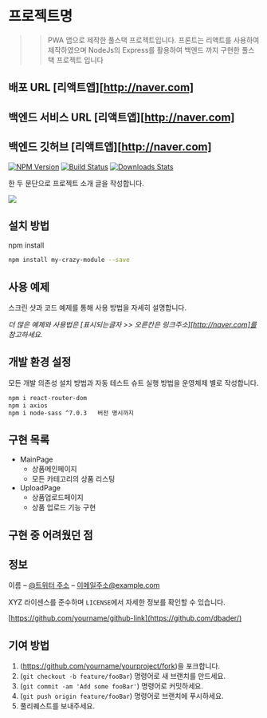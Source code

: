 # 프로젝트명
>> PWA 앱으로 제작한 풀스택 프로젝트입니다.
>> 프론트는 리액트를 사용하여 제작하였으며 NodeJs의 Express를 활용하여 백엔드 까지 구현한 풀스택 프로젝트 입니다

## 배포 URL [리액트앱][http://naver.com]
## 백엔드 서비스 URL [리액트앱][http://naver.com]
## 백엔드 깃허브 [리액트앱][http://naver.com]

[![NPM Version][npm-image]][npm-url]
[![Build Status][travis-image]][travis-url]
[![Downloads Stats][npm-downloads]][npm-url]

한 두 문단으로 프로젝트 소개 글을 작성합니다.

![](https://user-images.githubusercontent.com/105581009/228405204-7e20471d-a4a5-4362-8ddf-d523d85df7ae.png)

## 설치 방법

npm install 

```sh  <!-- 디펜던시 목록 -->
npm install my-crazy-module --save
```

## 사용 예제

스크린 샷과 코드 예제를 통해 사용 방법을 자세히 설명합니다.

_더 많은 예제와 사용법은 [표시되는글자 >> 오른칸은 링크주소][http://naver.com]를 참고하세요._

## 개발 환경 설정

모든 개발 의존성 설치 방법과 자동 테스트 슈트 실행 방법을 운영체제 별로 작성합니다.

```sh
npm i react-router-dom  
npm i axios 
npm i node-sass ^7.0.3   버전 명시까지

```

## 구현 목록

* MainPage
    * 상품메인페이지
    * 모든 카테고리의 상품 리스팅
* UploadPage
    * 상품업로드페이지
    * 상품 업로드 기능 구현


## 구현 중 어려웠던 점

## 정보

이름 – [@트위터 주소](https://twitter.com/dbader_org) – 이메일주소@example.com

XYZ 라이센스를 준수하며 ``LICENSE``에서 자세한 정보를 확인할 수 있습니다.

[https://github.com/yourname/github-link](https://github.com/dbader/)

## 기여 방법

1. (<https://github.com/yourname/yourproject/fork>)을 포크합니다.
2. (`git checkout -b feature/fooBar`) 명령어로 새 브랜치를 만드세요.
3. (`git commit -am 'Add some fooBar'`) 명령어로 커밋하세요.
4. (`git push origin feature/fooBar`) 명령어로 브랜치에 푸시하세요. 
5. 풀리퀘스트를 보내주세요.

<!-- Markdown link & img dfn's -->
[npm-image]: https://img.shields.io/npm/v/datadog-metrics.svg?style=flat-square
[npm-url]: https://npmjs.org/package/datadog-metrics
[npm-downloads]: https://img.shields.io/npm/dm/datadog-metrics.svg?style=flat-square
[travis-image]: https://img.shields.io/travis/dbader/node-datadog-metrics/master.svg?style=flat-square
[travis-url]: https://travis-ci.org/dbader/node-datadog-metrics
[wiki]: https://github.com/yourname/yourproject/wiki
